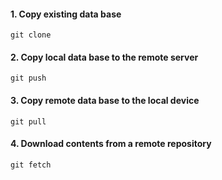 #### 1. Copy existing data base

```
git clone
```

#### 2. Copy local data base to the remote server

```
git push
```

#### 3. Copy remote data base to the local device

```
git pull
```

#### 4. Download contents from a remote repository

```
git fetch
```
